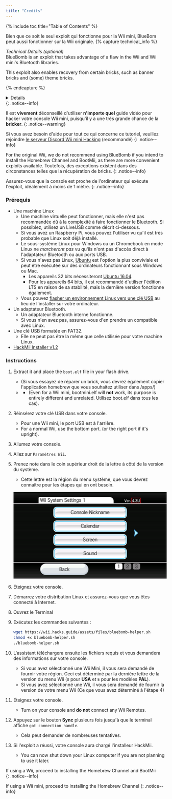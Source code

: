 ```yaml
---
title: "Credits"
---
```


{% include toc title="Table of Contents" %}

Bien que ce soit le seul exploit qui fonctionne pour la Wii mini, BlueBom peut aussi fonctionner sur la Wii originale. {% capture technical_info %}
<summary><em>Technical Details (optional)</em></summary>
BlueBomb is an exploit that takes advantage of a flaw in the Wii and Wii mini's Bluetooth libraries.

This exploit also enables recovery from certain bricks, such as banner bricks and (some) theme bricks.

{% endcapture %}
<details>{{ technical_info | markdownify }}</details>
{: .notice--info}

Il est **vivement** déconseillé d'utiliser **n'importe quel** guide vidéo pour hacker votre console Wii mini, puisqu'il y a une très grande chance de la **bricker**.
{: .notice--warning}

Si vous avez besoin d'aide pour tout ce qui concerne ce tutoriel, veuillez rejoindre [le serveur Discord Wii mini Hacking](https://discord.gg/6ryxnkS) (recommandé)
{: .notice--info}

For the original Wii, we do not recommend using BlueBomb if you intend to install the Homebrew Channel and BootMii, as there are more convenient exploits available. Toutefois, des exceptions existent dans des circonstances telles que la récupération de bricks.
{: .notice--info}

Assurez-vous que la console est proche de l'ordinateur qui exécute l'exploit, idéalement à moins de 1 mètre.
{: .notice--info}

### Prérequis

* Une machine Linux
    * Une machine virtuelle peut fonctionner, mais elle n'est pas recommandée dû à la complexité à faire fonctionner le Bluetooth. Si possiblez, utilisez un LiveUSB comme décrit ci-dessous.
    * Si vous avez un Raspberry Pi, vous pouvez l'utiliser vu qu'il est très probable que Linux soit déjà installé.
    * Le sous-système Linux pour Windows ou un Chromebook en mode Linux ne *marcheront pas* vu qu'ils n'ont pas d'accès direct à l'adaptateur Bluetooth ou aux ports USB.
    * Si vous n'avez pas Linux, [Ubuntu](https://ubuntu.com/download/desktop) est l'option la plus conviviale et peut être exécutée sur des ordinateurs fonctionnant sous Windows ou Mac.
        * Les appareils 32 bits nécessiteront [Ubuntu 16.04](http://releases.ubuntu.com/16.04/).
        * Pour les appareils 64 bits, il est recommandé d'utiliser l'édition LTS en raison de sa stabilité, mais la dernière version fonctionne également.
    * Vous pouvez [flasher un environnement Linux vers une clé USB](https://ubuntu.com/tutorials/tutorial-create-a-usb-stick-on-windows#1-overview) au lieu de l'installer sur votre ordinateur.
* Un adaptateur Bluetooth.
    * Un adaptateur Bluetooth interne fonctionne.
    * Si vous n'en avez pas, assurez-vous d'en prendre un compatible avec Linux.
* Une clé USB formatée en FAT32.
    * Elle ne peut pas être la même que celle utilisée pour votre machine Linux.
* [HackMii Installer v1.2](https://bootmii.org/download/)

### Instructions

1. Extract it and place the `boot.elf` file in your flash drive.
    + (Si vous essayez de réparer un brick, vous devrez également copier l'application homebrew que vous souhaitez utiliser dans /apps/)
    + - (Even for a Wii mini, bootmini.elf will **not** work, its purpose is entirely different and unrelated. Utilisez boot.elf dans tous les cas).
1. Réinsérez votre clé USB dans votre console.
    + Pour une Wii mini, le port USB est à l'arrière.
    + For a normal Wii, use the bottom port. (or the right port if it's upright).
1. Allumez votre console.
1. Allez sur `Paramètres Wii`.
1. Prenez note dans le coin supérieur droit de la lettre à côté de la version du système.
    + Cette lettre est la région du menu système, que vous devrez connaître pour les étapes qui en ont besoin.

    ![](/images/wii/SystemMenuVersion.png)

1. Éteignez votre console.
1. Démarrez votre distribution Linux et assurez-vous que vous êtes connecté à Internet.
1. Ouvrez le Terminal
1. Exécutez les commandes suivantes :

    ```bash
    wget https://wii.hacks.guide/assets/files/bluebomb-helper.sh
    chmod +x bluebomb-helper.sh
    ./bluebomb-helper.sh
    ```

1. L'assistant téléchargera ensuite les fichiers requis et vous demandera des informations sur votre console.
    + Si vous avez sélectionné une Wii Mini, il vous sera demandé de fournir votre région. Ceci est déterminé par la dernière lettre de la version du menu Wii (`U` pour **USA** et `E` pour les modèles **PAL**).
    + Si vous avez sélectionné une Wii, il vous sera demandé de fournir la version de votre menu Wii (Ce que vous avez déterminé à l'étape 4)
1. Éteignez votre console.
    + Turn on your console and **do not** connect any Wii Remotes.
1. Appuyez sur le bouton **Sync** plusieurs fois jusqu'à que le terminal affiche `got connection handle`.
    + Cela peut demander de nombreuses tentatives.
1. Si l'exploit a réussi, votre console aura chargé l'installeur HackMii.
    + You can now shut down your Linux computer if you are not planning to use it later.

If using a Wii, proceed to installing the Homebrew Channel and BootMii<br>
{: .notice--info}

If using a Wii mini, proceed to installing the Homebrew Channel
{: .notice--info}
